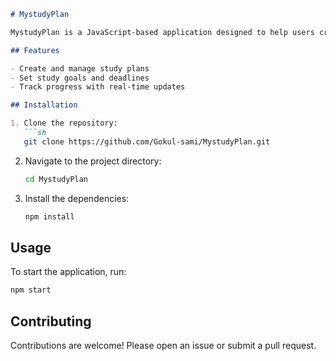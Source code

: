 ```markdown
# MystudyPlan

MystudyPlan is a JavaScript-based application designed to help users create and manage their study plans efficiently.

## Features

- Create and manage study plans
- Set study goals and deadlines
- Track progress with real-time updates

## Installation

1. Clone the repository:
   ```sh
   git clone https://github.com/Gokul-sami/MystudyPlan.git
   ```
2. Navigate to the project directory:
   ```sh
   cd MystudyPlan
   ```
3. Install the dependencies:
   ```sh
   npm install
   ```

## Usage

To start the application, run:
```sh
npm start
```

## Contributing

Contributions are welcome! Please open an issue or submit a pull request.
